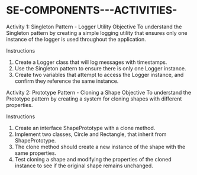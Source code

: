 # SE-COMPONENTS---ACTIVITIES-

Activity 1: Singleton Pattern - Logger Utility
Objective
To understand the Singleton pattern by creating a simple logging utility that ensures only one instance of the logger is used throughout the application.

Instructions
1. Create a Logger class that will log messages with timestamps.
2. Use the Singleton pattern to ensure there is only one Logger instance.
3. Create two variables that attempt to access the Logger instance, and confirm they reference the same instance.

Activity 2: Prototype Pattern - Cloning a Shape
Objective
To understand the Prototype pattern by creating a system for cloning shapes with different properties.

Instructions
1. Create an interface ShapePrototype with a clone method.
2. Implement two classes, Circle and Rectangle, that inherit from ShapePrototype.
3. The clone method should create a new instance of the shape with the same properties.
4. Test cloning a shape and modifying the properties of the cloned instance to see if the original shape remains unchanged.
